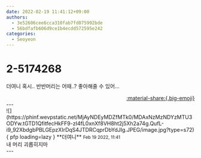```yaml
---
date: 2022-02-19 11:41:12+09:00
authors:
  - 3e52606cee6cca310fab7fd075992bde
  - 56bdfafb606d9ce1b4ecdd572595e242
categories:
  - Seoyeon
---
```


# 2-5174268

<div class="post-container" markdown="1">
<div class="content-container md-sidebar__scrollwrap" markdown="1">

더여니 혹시.. 반반머리는 어때..? 좋아해줄 수 있어...

</div>
</div>

<div style="text-align: right;" markdown="1">
<a href="https://weverse.io/fromis9/fanpost/2-5174268" style="text-align: right;">:material-share:{.big-emoji}</a>
</div>
---

<div class="comments-container md-sidebar__scrollwrap" markdown="1">
<div class="comment" markdown="1">
<div class='id-container' markdown="1">
![](https://phinf.wevpstatic.net/MjAyNDEyMDZfMTk0/MDAxNzMzNDYzMTU3ODYw.tGTD1QfitfecHkFF9-zI4fL0xnXf8VH8ht2j5Xh2a74g.QufL-i9_92XbdgbPBLGEpzXIrDqS4JTDRCqprDbYdJIg.JPEG/image.jpg?type=s72){ pfp loading=lazy }
**<span class="artist">더여니</span>** <small>Feb 19 2022, 11:41</small><br>
</div>
<div class='comment-body' markdown="1">
내 머리 괴롭히지마
</div>
</div>
</div>
---
